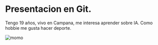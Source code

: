 # Presentacion en Git.
<p>
  Tengo 19 años, vivo en Campana, me interesa aprender sobre IA. Como hobbie me gusta hacer deporte.
</p>

![momo](https://github.com/pdep-utn-frd/2024-presentacion-faccundoalmada/assets/164511693/0835ef31-239e-4648-bed6-d2558f7ba8da)
